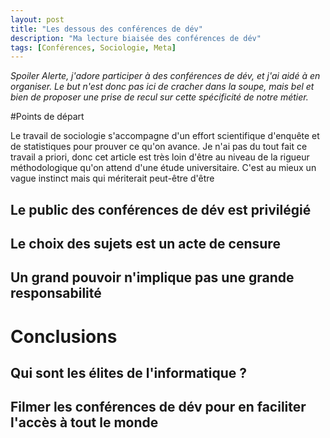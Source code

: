 ```yaml
---
layout: post
title: "Les dessous des conférences de dév"
description: "Ma lecture biaisée des conférences de dév"
tags: [Conférences, Sociologie, Meta]
---
```


_Spoiler Alerte, j'adore participer à des conférences de dév,
 et j'ai aidé à en organiser. Le but n'est donc pas ici de cracher dans la soupe, mais bel et bien de proposer
 une prise de recul sur cette spécificité de notre métier._
 
 
#Points de départ

Le travail de sociologie s'accompagne d'un effort scientifique d'enquête et de statistiques pour prouver ce qu'on avance.
Je n'ai pas du tout fait ce travail a priori, donc cet article est très loin d'être au niveau de la rigueur méthodologique
qu'on attend d'une étude universitaire. C'est au mieux un vague instinct mais qui mériterait peut-être d'être  
 
## Le public des conférences de dév est privilégié



 
## Le choix des sujets est un acte de censure

## Un grand pouvoir n'implique pas une grande responsabilité


# Conclusions  

## Qui sont les élites de l'informatique ?

## Filmer les conférences de dév pour en faciliter l'accès à tout le monde
 